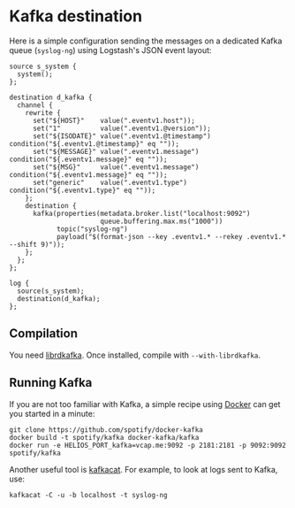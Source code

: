Kafka destination
=================

Here is a simple configuration sending the messages on a dedicated
Kafka queue (`syslog-ng`) using Logstash's JSON event layout:

```
source s_system {
  system();
};

destination d_kafka {
  channel {
    rewrite {
      set("${HOST}"    value(".eventv1.host"));
      set("1"          value(".eventv1.@version"));
      set("${ISODATE}" value(".eventv1.@timestamp") condition("${.eventv1.@timestamp}" eq ""));
      set("${MESSAGE}" value(".eventv1.message")    condition("${.eventv1.message}" eq ""));
      set("${MSG}"     value(".eventv1.message")    condition("${.eventv1.message}" eq ""));
      set("generic"    value(".eventv1.type")       condition("${.eventv1.type}" eq ""));
    };
    destination {
      kafka(properties(metadata.broker.list("localhost:9092")
                       queue.buffering.max.ms("1000"))
            topic("syslog-ng")
            payload("$(format-json --key .eventv1.* --rekey .eventv1.* --shift 9)"));
    };
  };
};

log {
  source(s_system);
  destination(d_kafka);
};
```

Compilation
-----------

You need [librdkafka](https://github.com/edenhill/librdkafka/). Once
installed, compile with `--with-librdkafka`.

Running Kafka
-------------

If you are not too familiar with Kafka, a simple recipe using
[Docker](http://docker.io) can get you started in a minute:

```
git clone https://github.com/spotify/docker-kafka
docker build -t spotify/kafka docker-kafka/kafka
docker run -e HELIOS_PORT_kafka=vcap.me:9092 -p 2181:2181 -p 9092:9092 spotify/kafka
```

Another useful tool is
[kafkacat](https://github.com/edenhill/kafkacat). For example, to look
at logs sent to Kafka, use:

```
kafkacat -C -u -b localhost -t syslog-ng
```
